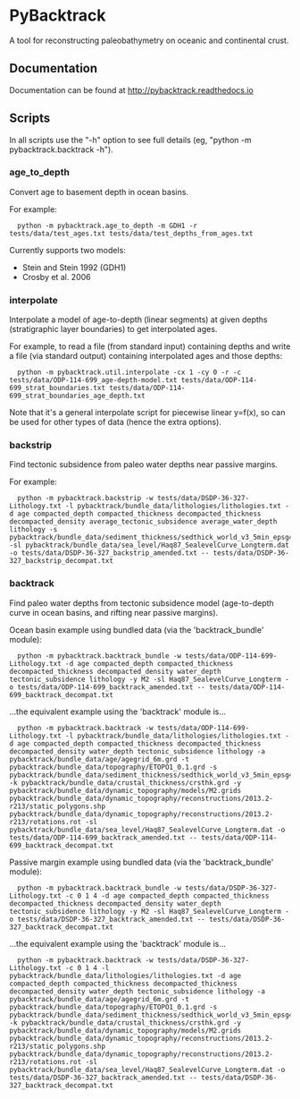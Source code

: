 # PyBacktrack

A tool for reconstructing paleobathymetry on oceanic and continental crust.

## Documentation

Documentation can be found at http://pybacktrack.readthedocs.io

## Scripts

In all scripts use the "-h" option to see full details (eg, "python -m pybacktrack.backtrack -h").

### age_to_depth

Convert age to basement depth in ocean basins.

For example:

```
  python -m pybacktrack.age_to_depth -m GDH1 -r tests/data/test_ages.txt tests/data/test_depths_from_ages.txt
```

Currently supports two models:

* Stein and Stein 1992 (GDH1)
* Crosby et al. 2006

### interpolate

Interpolate a model of age-to-depth (linear segments) at given depths (stratigraphic layer boundaries) to get interpolated ages.

For example, to read a file (from standard input) containing depths and write a file (via standard output) containing interpolated ages and those depths:

```
  python -m pybacktrack.util.interpolate -cx 1 -cy 0 -r -c tests/data/ODP-114-699_age-depth-model.txt tests/data/ODP-114-699_strat_boundaries.txt tests/data/ODP-114-699_strat_boundaries_age_depth.txt
```

Note that it's a general interpolate script for piecewise linear y=f(x), so can be used for other types of data (hence the extra options).

### backstrip

Find tectonic subsidence from paleo water depths near passive margins.

For example:

```
  python -m pybacktrack.backstrip -w tests/data/DSDP-36-327-Lithology.txt -l pybacktrack/bundle_data/lithologies/lithologies.txt -d age compacted_depth compacted_thickness decompacted_thickness decompacted_density average_tectonic_subsidence average_water_depth lithology -s pybacktrack/bundle_data/sediment_thickness/sedthick_world_v3_5min_epsg4326_cf.nc -sl pybacktrack/bundle_data/sea_level/Haq87_SealevelCurve_Longterm.dat -o tests/data/DSDP-36-327_backstrip_amended.txt -- tests/data/DSDP-36-327_backstrip_decompat.txt
```

### backtrack

Find paleo water depths from tectonic subsidence model (age-to-depth curve in ocean basins, and rifting near passive margins).

Ocean basin example using bundled data (via the 'backtrack_bundle' module):

```
  python -m pybacktrack.backtrack_bundle -w tests/data/ODP-114-699-Lithology.txt -d age compacted_depth compacted_thickness decompacted_thickness decompacted_density water_depth tectonic_subsidence lithology -y M2 -sl Haq87_SealevelCurve_Longterm -o tests/data/ODP-114-699_backtrack_amended.txt -- tests/data/ODP-114-699_backtrack_decompat.txt
```

...the equivalent example using the 'backtrack' module is...

```
  python -m pybacktrack.backtrack -w tests/data/ODP-114-699-Lithology.txt -l pybacktrack/bundle_data/lithologies/lithologies.txt -d age compacted_depth compacted_thickness decompacted_thickness decompacted_density water_depth tectonic_subsidence lithology -a pybacktrack/bundle_data/age/agegrid_6m.grd -t pybacktrack/bundle_data/topography/ETOPO1_0.1.grd -s pybacktrack/bundle_data/sediment_thickness/sedthick_world_v3_5min_epsg4326_cf.nc -k pybacktrack/bundle_data/crustal_thickness/crsthk.grd -y pybacktrack/bundle_data/dynamic_topography/models/M2.grids pybacktrack/bundle_data/dynamic_topography/reconstructions/2013.2-r213/static_polygons.shp pybacktrack/bundle_data/dynamic_topography/reconstructions/2013.2-r213/rotations.rot -sl pybacktrack/bundle_data/sea_level/Haq87_SealevelCurve_Longterm.dat -o tests/data/ODP-114-699_backtrack_amended.txt -- tests/data/ODP-114-699_backtrack_decompat.txt
```
  
Passive margin example using bundled data (via the 'backtrack_bundle' module):

```
  python -m pybacktrack.backtrack_bundle -w tests/data/DSDP-36-327-Lithology.txt -c 0 1 4 -d age compacted_depth compacted_thickness decompacted_thickness decompacted_density water_depth tectonic_subsidence lithology -y M2 -sl Haq87_SealevelCurve_Longterm -o tests/data/DSDP-36-327_backtrack_amended.txt -- tests/data/DSDP-36-327_backtrack_decompat.txt
```

...the equivalent example using the 'backtrack' module is...

```
  python -m pybacktrack.backtrack -w tests/data/DSDP-36-327-Lithology.txt -c 0 1 4 -l pybacktrack/bundle_data/lithologies/lithologies.txt -d age compacted_depth compacted_thickness decompacted_thickness decompacted_density water_depth tectonic_subsidence lithology -a pybacktrack/bundle_data/age/agegrid_6m.grd -t pybacktrack/bundle_data/topography/ETOPO1_0.1.grd -s pybacktrack/bundle_data/sediment_thickness/sedthick_world_v3_5min_epsg4326_cf.nc -k pybacktrack/bundle_data/crustal_thickness/crsthk.grd -y pybacktrack/bundle_data/dynamic_topography/models/M2.grids pybacktrack/bundle_data/dynamic_topography/reconstructions/2013.2-r213/static_polygons.shp pybacktrack/bundle_data/dynamic_topography/reconstructions/2013.2-r213/rotations.rot -sl pybacktrack/bundle_data/sea_level/Haq87_SealevelCurve_Longterm.dat -o tests/data/DSDP-36-327_backtrack_amended.txt -- tests/data/DSDP-36-327_backtrack_decompat.txt
```
